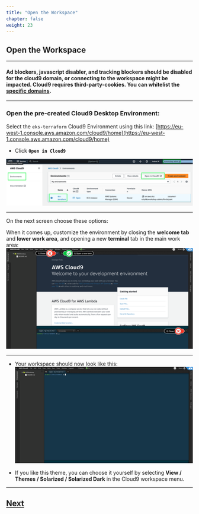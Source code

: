 ```yaml
---
title: "Open the Workspace"
chapter: false
weight: 23
---
```


## Open the Workspace

----

#### Ad blockers, javascript disabler, and tracking blockers should be disabled for the cloud9 domain, or connecting to the workspace might be impacted. Cloud9 requires third-party-cookies. You can whitelist the [specific domains]( https://docs.aws.amazon.com/cloud9/latest/user-guide/troubleshooting.html#troubleshooting-env-loading).

----

### Open the pre-created Cloud9 Desktop Environment:

Select the `eks-terraform` Cloud9 Environment using this link: [https://eu-west-1.console.aws.amazon.com/cloud9/home](https://eu-west-1.console.aws.amazon.com/cloud9/home)


- Click **`Open in Cloud9`**

![c9after](../../static/images/role9.png)

-----

On the next screen choose these options:


When it comes up, customize the environment by closing the **welcome tab**
and **lower work area**, and opening a new **terminal** tab in the main work area:
![c9before](../../static/images/c9before.png)

----

- Your workspace should now look like this:
![c9after](../../static/images/c9after.png)

- If you like this theme, you can choose it yourself by selecting **View / Themes / Solarized / Solarized Dark**
in the Cloud9 workspace menu.

----

## [Next](../k8stools.md)